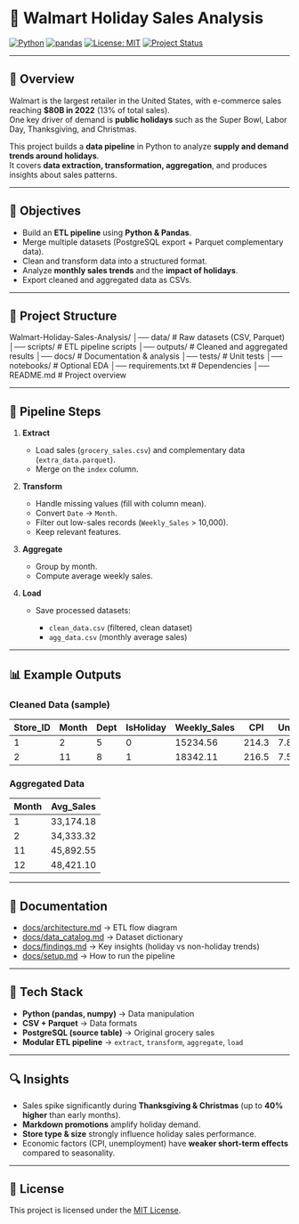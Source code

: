# 🛒 Walmart Holiday Sales Analysis

[![Python](https://img.shields.io/badge/Python-3.10+-blue.svg)](https://www.python.org/)
[![pandas](https://img.shields.io/badge/pandas-2.0+-yellow.svg)](https://pandas.pydata.org/)
[![License: MIT](https://img.shields.io/badge/License-MIT-green.svg)](LICENSE)
[![Project Status](https://img.shields.io/badge/Status-Completed-brightgreen.svg)]()

---

## 📌 Overview
Walmart is the largest retailer in the United States, with e-commerce sales reaching **$80B in 2022** (13% of total sales).  
One key driver of demand is **public holidays** such as the Super Bowl, Labor Day, Thanksgiving, and Christmas.  

This project builds a **data pipeline** in Python to analyze **supply and demand trends around holidays**.  
It covers **data extraction, transformation, aggregation**, and produces insights about sales patterns.

---

## 🎯 Objectives
- Build an **ETL pipeline** using **Python & Pandas**.  
- Merge multiple datasets (PostgreSQL export + Parquet complementary data).  
- Clean and transform data into a structured format.  
- Analyze **monthly sales trends** and the **impact of holidays**.  
- Export cleaned and aggregated data as CSVs.  

---

## 📂 Project Structure
Walmart-Holiday-Sales-Analysis/
│── data/            # Raw datasets (CSV, Parquet)
│── scripts/         # ETL pipeline scripts
│── outputs/         # Cleaned and aggregated results
│── docs/            # Documentation & analysis
│── tests/           # Unit tests
│── notebooks/       # Optional EDA
│── requirements.txt # Dependencies
│── README.md        # Project overview

---

## 🔧 Pipeline Steps

1. **Extract**

   * Load sales (`grocery_sales.csv`) and complementary data (`extra_data.parquet`).
   * Merge on the `index` column.

2. **Transform**

   * Handle missing values (fill with column mean).
   * Convert `Date` → `Month`.
   * Filter out low-sales records (`Weekly_Sales` > 10,000).
   * Keep relevant features.

3. **Aggregate**

   * Group by month.
   * Compute average weekly sales.

4. **Load**

   * Save processed datasets:

     * `clean_data.csv` (filtered, clean dataset)
     * `agg_data.csv` (monthly average sales)

---

## 📊 Example Outputs

### Cleaned Data (sample)

| Store\_ID | Month | Dept | IsHoliday | Weekly\_Sales | CPI   | Unemployment |
| --------- | ----- | ---- | --------- | ------------- | ----- | ------------ |
| 1         | 2     | 5    | 0         | 15234.56      | 214.3 | 7.8          |
| 2         | 11    | 8    | 1         | 18342.11      | 216.5 | 7.5          |

### Aggregated Data

| Month | Avg\_Sales |
| ----- | ---------- |
| 1     | 33,174.18  |
| 2     | 34,333.32  |
| 11    | 45,892.55  |
| 12    | 48,421.10  |

---

## 📑 Documentation

* [docs/architecture.md](docs/architecture.md) → ETL flow diagram
* [docs/data\_catalog.md](docs/data_catalog.md) → Dataset dictionary
* [docs/findings.md](docs/findings.md) → Key insights (holiday vs non-holiday trends)
* [docs/setup.md](docs/setup.md) → How to run the pipeline

---

## 📌 Tech Stack

* **Python (pandas, numpy)** → Data manipulation
* **CSV + Parquet** → Data formats
* **PostgreSQL (source table)** → Original grocery sales
* **Modular ETL pipeline** → `extract`, `transform`, `aggregate`, `load`

---

## 🔍 Insights

* Sales spike significantly during **Thanksgiving & Christmas** (up to **40% higher** than early months).
* **Markdown promotions** amplify holiday demand.
* **Store type & size** strongly influence holiday sales performance.
* Economic factors (CPI, unemployment) have **weaker short-term effects** compared to seasonality.

---

## 📜 License

This project is licensed under the [MIT License](LICENSE).
